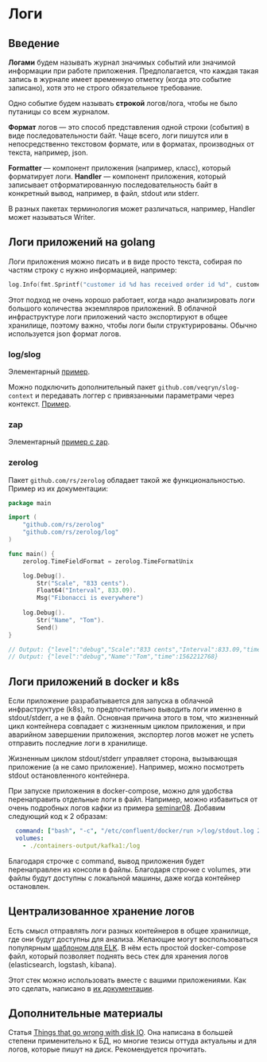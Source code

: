 # Логи

## Введение

**Логами** будем называть журнал значимых событий или значимой информации при работе приложения. Предполагается, что каждая такая запись в журнале имеет временную отметку (когда это событие записано), хотя это не строго обязательное требование.

Одно событие будем называть **строкой** логов/лога, чтобы не было путаницы со всем журналом.

**Формат** логов — это способ представления одной строки (события) в виде последовательности байт. Чаще всего, логи пишутся или в непосредственно текстовом формате, или в форматах, производных от текста, например, json.

**Formatter** — компонент приложения (например, класс), который форматирует логи. **Handler** — компонент приложения, который записывает отформатированную последовательность байт в конкретный вывод, например, в файл, stdout или stderr. 

В разных пакетах терминология может различаться, например, Handler может называться Writer.

## Логи приложений на golang

Логи приложения можно писать и в виде просто текста, собирая по частям строку с нужно информацией, например:

```go
log.Info(fmt.Sprintf("customer id %d has received order id %d", customer.id, order.id))
```

Этот подход не очень хорошо работает, когда надо анализировать логи большого количества экземпляров приложений. В облачной инфраструктуре логи приложений часто экспортируют в общее хранилище, поэтому важно, чтобы логи были структурированы. Обычно используется json формат логов.

### log/slog

Элементарный [пример](../code/app01/slog01/main.go).

Можно подключить дополнительный пакет `github.com/veqryn/slog-context` и передавать логгер с привязанными параметрами через контекст. [Пример](../code/app01/slog02).

### zap

Элементарный [пример с zap](../code/app01/zap/main.go).

### zerolog

Пакет `github.com/rs/zerolog` обладает такой же функциональностью. Пример из их документации:

```go
package main

import (
    "github.com/rs/zerolog"
    "github.com/rs/zerolog/log"
)

func main() {
    zerolog.TimeFieldFormat = zerolog.TimeFormatUnix

    log.Debug().
        Str("Scale", "833 cents").
        Float64("Interval", 833.09).
        Msg("Fibonacci is everywhere")
    
    log.Debug().
        Str("Name", "Tom").
        Send()
}

// Output: {"level":"debug","Scale":"833 cents","Interval":833.09,"time":1562212768,"message":"Fibonacci is everywhere"}
// Output: {"level":"debug","Name":"Tom","time":1562212768}
```

## Логи приложений в docker и k8s

Если приложение разрабатывается для запуска в облачной инфраструктуре (k8s), то предпочтительно выводить логи именно в stdout/stderr, а не в файл. Основная причина этого в том, что жизненный цикл контейнера совпадает с жизненным циклом приложения, и при аварийном завершении приложения, экспортер логов может не успеть отправить последние логи в хранилище.

Жизненным циклом stdout/stderr управляет сторона, вызывающая приложение (а не само приложение). Например, можно посмотреть stdout остановленного контейнера.

При запуске приложения в docker-compose, можно для удобства перенаправить отдельные логи в файл. Например, можно избавиться от очень подробных логов кафки из примера [seminar08](../../seminar08/docker-compose.yaml). Добавим следующий код к 2 образам:

```yaml
  command: ["bash", "-c", "/etc/confluent/docker/run >/log/stdout.log 2>/log/stderr.log"]
  volumes:
    - ./containers-output/kafka1:/log
```

Благодаря строчке с command, вывод приложения будет перенаправлен из консоли в файлы. Благодаря строчке с volumes, эти файлы будут доступны с локальной машины, даже когда контейнер остановлен.

## Централизованное хранение логов

Есть смысл отправлять логи разных контейнеров в общее хранилище, где они будут доступны для анализа. Желающие могут воспользоваться популярным [шаблоном для ELK](https://github.com/deviantony/docker-elk). В нём есть простой docker-compose файл, который позволяет поднять весь стек для хранения логов (elasticsearch, logstash, kibana).

Этот стек можно использовать вместе с вашими приложениями. Как это сделать, написано в [их документации](https://github.com/deviantony/docker-elk/wiki/External-applications).

## Дополнительные материалы

Статья [Things that go wrong with disk IO](https://notes.eatonphil.com/2025-03-27-things-that-go-wrong-with-disk-io.html). Она написана в большей степени применительно к БД, но многие тезисы оттуда актуальны и для логов, которые пишут на диск. Рекомендуется прочитать.
